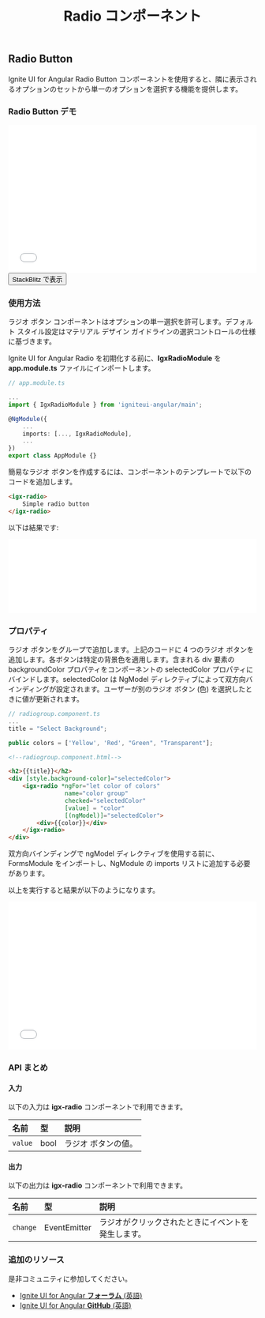 ﻿---
title: Radio コンポーネント
_description: Ignite UI for Angular Radio Button コントロールは、選択可能なオプションのリストを表示します。
_keywords: Ignite UI for Angular, UI コントロール, Angular ウィジェット, web ウィジェット, UI ウィジェット, Angular, ネイティブ Angular コンポーネント スィート, ネイティブ Angular コントロール, ネイティブ Angular コンポーネント ライブラリ, Angular Radio Button コンポーネント, Angular Radio Button コントロール
_language: ja
---

## Radio Button

<p class="highlight">Ignite UI for Angular Radio Button コンポーネントを使用すると、隣に表示されるオプションのセットから単一のオプションを選択する機能を提供します。</p>
<div class="divider"></div>

### Radio Button デモ

<div class="sample-container loading" style="height:300px">
    <iframe id="form-elements-sample-iframe" src='{environment:demosBaseUrl}/radio-sample-2' width="100%" height="100%" seamless frameBorder="0" onload="onSampleIframeContentLoaded(this);"></iframe>
</div>
<div>
<button data-localize="stackblitz" class="stackblitz-btn" data-iframe-id="form-elements-sample-iframe" data-demos-base-url="{environment:demosBaseUrl}">StackBlitz で表示</button>
</div>
<div class="divider--half"></div>

### 使用方法

ラジオ ボタン コンポーネントはオプションの単一選択を許可します。デフォルト スタイル設定はマテリアル デザイン ガイドラインの選択コントロールの仕様に基づきます。

Ignite UI for Angular Radio を初期化する前に、**IgxRadioModule** を **app.module.ts** ファイルにインポートします。

```typescript
// app.module.ts

...
import { IgxRadioModule } from 'igniteui-angular/main';

@NgModule({
    ...
    imports: [..., IgxRadioModule],
    ...
})
export class AppModule {}
```

簡易なラジオ ボタンを作成するには、コンポーネントのテンプレートで以下のコードを追加します。

```html
<igx-radio>
    Simple radio button
</igx-radio>
```

以下は結果です:

<div class="sample-container" style="height: 150px">
<iframe src='{environment:demosBaseUrl}/radio-sample-1' width="100%" height="100%" seamless frameBorder="0"></iframe>
</div>

### プロパティ

ラジオ ボタンをグループで追加します。上記のコードに 4 つのラジオ ボタンを追加します。各ボタンは特定の背景色を適用します。含まれる div 要素の backgroundColor プロパティをコンポーネントの selectedColor プロパティにバインドします。selectedColor は NgModel ディレクティブによって双方向バインディングが設定されます。ユーザーが別のラジオ ボタン (色) を選択したときに値が更新されます。

```typescript
// radiogroup.component.ts
...
title = "Select Background";

public colors = ['Yellow', 'Red', "Green", "Transparent"];

```

```html
<!--radiogroup.component.html-->

<h2>{{title}}</h2>
<div [style.background-color]="selectedColor">
    <igx-radio *ngFor="let color of colors" 
                name="color group" 
                checked="selectedColor" 
                [value] = "color" 
                [(ngModel)]="selectedColor">
        <div>{{color}}</div>
    </igx-radio>
</div>
```

双方向バインディングで ngModel ディレクティブを使用する前に、FormsModule をインポートし、NgModule の imports リストに追加する必要があります。

以上を実行すると結果が以下のようになります。

<div class="sample-container" style="height: 300px">
<iframe src='{environment:demosBaseUrl}/radio-sample-2' width="100%" height="100%" seamless frameBorder="0"></iframe>
</div>

### API まとめ

#### 入力

以下の入力は **igx-radio** コンポーネントで利用できます。

| 名前 | 型 | 説明 |
| :--- | :--- | :--- |
| `value` | bool | ラジオ ボタンの値。 |

<div class="divider"></div>

#### 出力

以下の出力は **igx-radio** コンポーネントで利用できます。

| 名前 | 型 | 説明 |
| :--- | :--- | :--- |
| `change` | EventEmitter | ラジオがクリックされたときにイベントを発生します。 |

### 追加のリソース

<div class="divider--half"></div>
是非コミュニティに参加してください。

* [Ignite UI for Angular **フォーラム** (英語)](https://www.infragistics.com/community/forums/f/ignite-ui-for-angular)
* [Ignite UI for Angular **GitHub** (英語)](https://github.com/IgniteUI/igniteui-angular)
